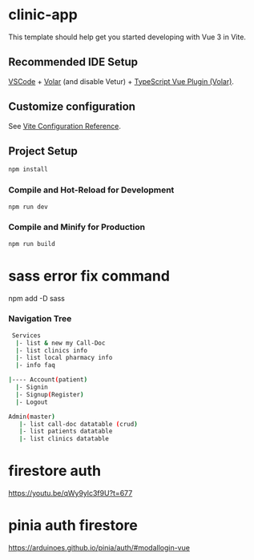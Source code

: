 # clinic-app

This template should help get you started developing with Vue 3 in Vite.

## Recommended IDE Setup

[VSCode](https://code.visualstudio.com/) + [Volar](https://marketplace.visualstudio.com/items?itemName=Vue.volar) (and disable Vetur) + [TypeScript Vue Plugin (Volar)](https://marketplace.visualstudio.com/items?itemName=Vue.vscode-typescript-vue-plugin).

## Customize configuration

See [Vite Configuration Reference](https://vitejs.dev/config/).

## Project Setup

```sh
npm install
```

### Compile and Hot-Reload for Development

```sh
npm run dev
```

### Compile and Minify for Production

```sh
npm run build
```

# sass error fix command

npm add -D sass

### Navigation Tree
```sh
 Services
  |- list & new my Call-Doc
  |- list clinics info
  |- list local pharmacy info
  |- info faq
```

```sh
|---- Account(patient)
  |- Signin
  |- Signup(Register)
  |- Logout

```

```sh
Admin(master)
   |- list call-doc datatable (crud)
   |- list patients datatable
   |- list clinics datatable
   ```

#  firestore auth 

https://youtu.be/qWy9ylc3f9U?t=677

# pinia auth firestore
https://arduinoes.github.io/pinia/auth/#modallogin-vue
